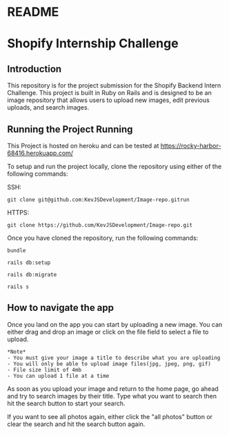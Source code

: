 # README

# Shopify Internship Challenge
## Introduction
This repository is for the project submission for the Shopify Backend Intern Challenge. This project is built in Ruby on Rails and is designed to be an image repository that allows users to upload new images, edit previous uploads, and search images.

## Running the Project Running

This Project is hosted on heroku and can be tested at https://rocky-harbor-68416.herokuapp.com/

To setup and run the project locally, clone the repository using either of the following commands:

SSH: 

    git clone git@github.com:KevJSDevelopment/Image-repo.gitrun 

HTTPS:

    git clone https://github.com/KevJSDevelopment/Image-repo.git

Once you have cloned the repository, run the following commands: 

    bundle

    rails db:setup

    rails db:migrate

    rails s

## How to navigate the app
Once you land on the app you can start by uploading a new image. You can either drag and drop an image or click on the file field to select a file to upload. 

    *Note*
    - You must give your image a title to describe what you are uploading
    - You will only be able to upload image files(jpg, jpeg, png, gif)
    - File size limit of 4mb
    - You can upload 1 file at a time

As soon as you upload your image and return to the home page, go ahead and try to search images by their title. Type what you want to search then hit the search button to start your search. 

If you want to see all photos again, either click the "all photos" button or clear the search and hit the search button again.

